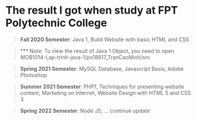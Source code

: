 # The result I got when study at FPT Polytechnic College

> **Fall 2020 Semester**: Java 1, Build Website with basic HTML and CSS

> *** Note: To view the result of Java 1 Object, you need to open MOB1014-Lap-trinh-java-1/ps18817_TranCaoMinh/src

> **Spring 2021 Semester**: MySQL Database, Javascript Basis, Adobe Photoshop

> **Summer 2021 Semester**: PHP1, Techniques for presenting website content, Marketing on Internet, Website Design with HTML 5 and CSS 3

> **Spring 2022 Semester**: Node JS, ... continue update 
